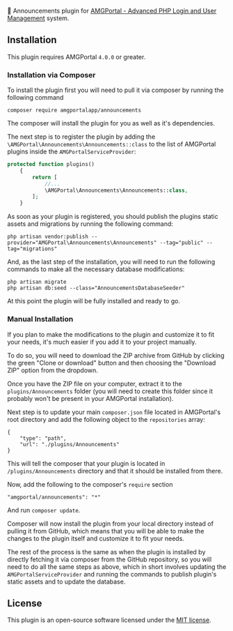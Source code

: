 📢 Announcements plugin for [AMGPortal - Advanced PHP Login and User Management](https://portal.alchemymedia.io/)
system.

## Installation

This plugin requires AMGPortal `4.0.0` or greater.

### Installation via Composer

To install the plugin first you will need to pull it via composer 
by running the following command

```
composer require amgportalapp/announcements
```

The composer will install the plugin for you as well as it's dependencies.

The next step is to register the plugin by adding the 
`\AMGPortal\Announcements\Announcements::class` 
to the list of AMGPortal plugins inside the `AMGPortalServiceProvider`:

```php
protected function plugins()
    {
        return [
            //...
            \AMGPortal\Announcements\Announcements::class,
        ];
    }
```

As soon as your plugin is registered, you should publish the 
plugins static assets and migrations by running the following command:

```
php artisan vendor:publish --provider="AMGPortal\Announcements\Announcements" --tag="public" --tag="migrations"
```

And, as the last step of the installation, you will need to
run the following commands to make all the necessary database modifications:

```
php artisan migrate
php artisan db:seed --class="AnnouncementsDatabaseSeeder"
```

At this point the plugin will be fully installed and ready to go.

### Manual Installation

If you plan to make the modifications to the plugin and customize it to
fit your needs, it's much easier if you add it to your project manually.

To do so, you will need to download the ZIP archive from GitHub
by clicking the green "Clone or download" button and then choosing
the "Download ZIP" option from the dropdown.

Once you have the ZIP file on your computer, extract it to the 
`plugins/Announcements` folder (you will need to create this folder
since it probably won't be present in your AMGPortal installation).

Next step is to update your main `composer.json` file located in 
AMGPortal's root directory and add the following object to the `repositories`
array:

```
{
    "type": "path",
    "url": "./plugins/Announcements"
}
```

This will tell the composer that your plugin is located in `/plugins/Announcements`
directory and that it should be installed from there. 

Now, add the following to the composer's `require` section 

```
"amgportal/announcements": "*"
```

And run `composer update`.

Composer will now install the plugin from your local directory instead
of pulling it from GitHub, which means that you will be able to make 
the changes to the plugin itself and customize it to fit your needs.

The rest of the process is the same as when the plugin is installed 
by directly fetching it via composer from the GitHub repository, so you
will need to do all the same steps as above, which in short involves 
updating the `AMGPortalServiceProvider` and running the commands to 
publish plugin's static assets and to update the database.

## License

This plugin is an open-source software licensed under the [MIT license](https://opensource.org/licenses/MIT). 
